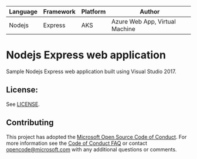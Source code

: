 | Language | Framework | Platform | Author |
| -------- | -------- |--------|--------|
| Nodejs | Express | AKS | Azure Web App, Virtual Machine| |


# Nodejs Express web application

Sample Nodejs Express web application built using Visual Studio 2017.

## License:

See [LICENSE](LICENSE).

## Contributing

This project has adopted the [Microsoft Open Source Code of Conduct](https://opensource.microsoft.com/codeofconduct/). For more information see the [Code of Conduct FAQ](https://opensource.microsoft.com/codeofconduct/faq/) or contact [opencode@microsoft.com](mailto:opencode@microsoft.com) with any additional questions or comments.

